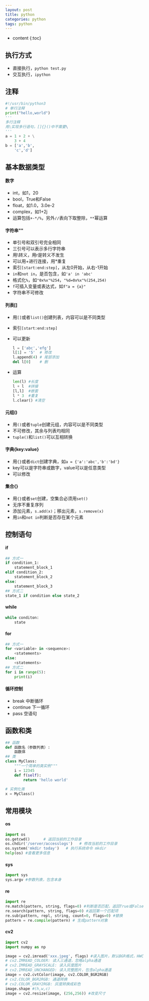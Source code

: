 ```yaml
---
layout: post
title: python
categories: python
tags: python
---
```


* content
{:toc}
## 执行方式

* 直接执行，`python test.py`
* 交互执行，`ipython`

## 注释

``` python
#!/usr/bin/python3
# 单行注释
print("hello,world")
'''
多行注释
用\实现多行语句，[]{}()中不需要\
'''
a = 1 + 2 + \
    3 + 4
b = ['a','b',
    'c','d']
```

<!--more-->



## 基本数据类型

#### 数字

* int，如1，20
* bool，True和False
* float，如1.0，3.0e-2
* complex，如1+2j
* 运算包括`+-*/%`，另外`//`表向下取整除，`**`幂运算

#### 字符串""

* 单引号和双引号完全相同
* 三引号可以表示多行字符串
* 用\转义，用r是转义不发生
* 可以用+进行连接，用*重复
* 索引`[start:end:step]`，从左0开始，从右-1开始
* `in`和`not in`，是否包含，如`'a' in 'abc'`
* 格式化`%`，如`"0x%x"%254`，`"%d=0x%x"%(254,254)`
* `f`可插入变量或表达式，如`f"a = {a}"`
* 字符串不可修改

#### 列表[]

* 用`[]`或者`list()`创建列表，内容可以是不同类型

* 索引`[start:end:step]`

* 可以更新

  ``` python
  l = ['abc','efg']
  l[1] = '5'  # 修改
  l.append(4) # 尾部添加
  del l[0]    # 删
  ```

* 运算

  ``` python
  len(l) #长度
  l + l  #拼接
  [l,l]  #嵌套
  l * 3  #重复
  l.clear() #清空
  ```

#### 元组()

* 用`()`或者`tuple`创建元组，内容可以是不同类型
* 不可修改，其余与列表均相同
* `tuple()`和`list()`可以互相转换

#### 字典{key:value}

* 用`{}`或者`dict`创建字典，如`a = {'a':'abc','b':'bd'}`
* key可以是字符串或数字，value可以是任意类型
* 可以修改

#### 集合{}

* 用`{}`或者`set`创建，空集合必须用`set()`
* 无序不重复序列
* 添加元素，`s.add(x)`；移出元素，`s.remove(x)`
* 用`in`和`not in`判断是否存在某个元素



## 控制语句

#### if

``` python
## 方式一
if condition_1:
    statement_block_1
elif condition_2:
    statement_block_2
else:
    statement_block_3
## 方式二
state_1 if condition else state_2
```

#### while

``` python
while conditon:
    state
```

#### for

``` python
## 方式一
for <variable> in <sequence>:
    <statements>
else:
    <statements>
## 方式二
for i in range(5):
    print(i)
```

#### 循环控制

* break 中断循环
* continue 下一循环
* pass 空语句



## 函数和类

``` python
## 函数
def 函数名（参数列表）:
    函数体
## 类
class MyClass:
    """一个简单的类实例"""
    i = 12345
    def f(self):
        return 'hello world'
 
# 实例化类
x = MyClass()
```

## 常用模块

#### os

``` python
import os
os.getcwd()      # 返回当前的工作目录
os.chdir('/server/accesslogs')   # 修改当前的工作目录
os.system('mkdir today')   # 执行系统命令 mkdir
help(os) #查看更多信息
```

#### sys

```python
import sys
sys.argv #参数列表，包含本身
```

#### re

``` python
import re
re.match(pattern, string, flags=0) #判断是否匹配，返回True或False
re.search(pattern, string, flags=0) #返回第一个匹配项
re.sub(pattern, repl, string, count=0, flags=0) #替换
pattern = re.compile(pattern) # 生成pattern对象
```



#### cv2

```python
import cv2
import numpy as np

image = cv2.imread('xxx.jpeg', flags) #读入图片，默认BGR格式，HWC
# cv2.IMREAD_COLOER: 读入三通道，忽略alpha通道
# cv2.IMREAD_GRAYSCALE: 读入灰度图片
# cv2.IMREAD_UNCHANGED: 读入完整图片，包含alpha通道
image = cv2.cvtColor(image, cv2.COLOR_BGR2RGB)
# cv2.COLOR_BGR2RGB: 通道转换
# cv2.COLOR_GRAY2RGB: 灰度转换成彩色
image.shape #(h,w,c)
image = cv2.resize(image, (256,256)) #改变尺寸
```

